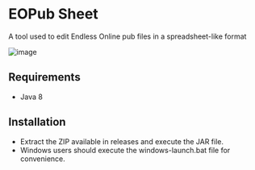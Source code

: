 # EOPub Sheet
A tool used to edit Endless Online pub files in a spreadsheet-like format

![image](https://user-images.githubusercontent.com/29243779/219225006-a0c45694-0a86-41ba-8d87-f8c64a0d4181.png)

## Requirements
- Java 8

## Installation
- Extract the ZIP available in releases and execute the JAR file.
- Windows users should execute the windows-launch.bat file for convenience.
